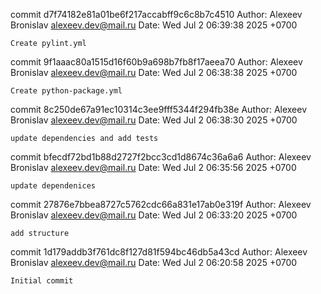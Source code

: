 commit d7f74182e81a01be6f217accabff9c6c8b7c4510
Author: Alexeev Bronislav <alexeev.dev@mail.ru>
Date:   Wed Jul 2 06:39:38 2025 +0700

    Create pylint.yml

commit 9f1aaac80a1515d16f60b9a698b7fb8f17aeea70
Author: Alexeev Bronislav <alexeev.dev@mail.ru>
Date:   Wed Jul 2 06:38:38 2025 +0700

    Create python-package.yml

commit 8c250de67a91ec10314c3ee9fff5344f294fb38e
Author: Alexeev Bronislav <alexeev.dev@mail.ru>
Date:   Wed Jul 2 06:38:30 2025 +0700

    update dependencies and add tests

commit bfecdf72bd1b88d2727f2bcc3cd1d8674c36a6a6
Author: Alexeev Bronislav <alexeev.dev@mail.ru>
Date:   Wed Jul 2 06:35:56 2025 +0700

    update dependenices

commit 27876e7bbea8727c5762cdc66a831e17ab0e319f
Author: Alexeev Bronislav <alexeev.dev@mail.ru>
Date:   Wed Jul 2 06:33:20 2025 +0700

    add structure

commit 1d179addb3f761dc8f127d81f594bc46db5a43cd
Author: Alexeev Bronislav <alexeev.dev@mail.ru>
Date:   Wed Jul 2 06:20:58 2025 +0700

    Initial commit
